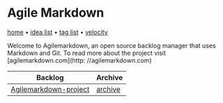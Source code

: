 # Agile Markdown

[home](index.md) • [idea list](ideas.md) • [tag list](tags.md) • [velocity](velocity.md)

Welcome to Agilemarkdown, an open source backlog manager that uses Markdown and Git. To read more about the project visit [agilemarkdown.com](http: //agilemarkdown.com)  

| Backlog | Archive |
|---|---|
| [Agilemarkdown-project](agilemarkdown-project.md) | [archive](agilemarkdown-project/archive.md) |